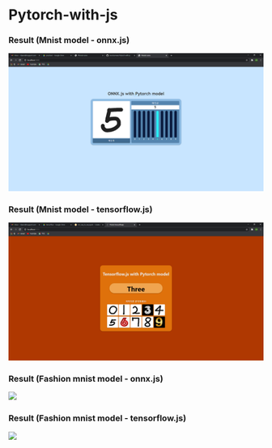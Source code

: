 # Pytorch-with-js

<h3>Result (Mnist model - onnx.js)</h3>
<img src="./img/omnist.PNG">

<h3>Result (Mnist model - tensorflow.js)</h3>
<img src="./img/tmnist.PNG">

<h3>Result (Fashion mnist model - onnx.js)</h3>
<img src="./img/ofmnist.PNG">

<h3>Result (Fashion mnist model - tensorflow.js)</h3>
<img src="./img/tfmnist.PNG">
